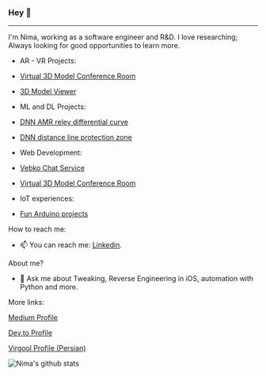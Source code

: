 ### Hey 👋 
----

I'm Nima, working as a software engineer and R&D. I love researching; Always looking for good opportunities to learn more.

  - AR - VR Projects:
  - [Virtual 3D Model Conference Room](https://github.com/iw4p/Virtual-3D-Model-Conference-Room)
  - [3D Model Viewer](https://github.com/iw4p/3D-Model-Viewer)


  - ML and DL Projects:
  - [DNN AMR reley differential curve](https://github.com/iw4p/dnn-amr-reley-differential-curve)
  - [DNN distance line protection zone](https://github.com/iw4p/dnn-distance-line-protection-zone)


  - Web Development:
  - [Vebko Chat Service](https://github.com/iw4p/Vebko-Chat-Service)
  - [Virtual 3D Model Conference Room](https://github.com/iw4p/Virtual-3D-Model-Conference-Room)


  - IoT experiences:
  - [Fun Arduino projects](https://github.com/iw4p/Arduino)

How to reach me: 

  - 📫 You can reach me: [Linkedin](https://linkedin.com/in/nimk).

About me?

  - 💬 Ask me about Tweaking, Reverse Engineering in iOS, automation with Python and more.

More links:

[Medium Profile](https://medium.com/@nimk)

[Dev.to Profile](https://dev.to/iw4p)

[Virgool Profile (Persian)](https://virgool.io/@Nimak)


![Nima's github stats](https://github-readme-stats.vercel.app/api?username=iw4p&show_icons=true&theme=buefy&show_icons=true&count_private=true)
